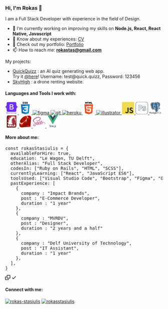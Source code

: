 **<h3>Hi, I'm Rokas 👋</h3>**

I am a Full Stack Developer with experience in the field of Design.

- 🌱 I’m currently working on improving my skills on **Node.js, React, React Native, Javascript**
- 📄 Know about my experiences: [CV](https://www.linkedin.com/in/rokas-stasiulis/overlay/1716396227504/single-media-viewer/?profileId=ACoAACZo-McBHGeoxblhHrs0QH1pQSQbq2VAMW8)
- 💼 Check out my portfolio: [Portfolio](https://rokass-fantabulous-site-13e55e.webflow.io/)
- 📫 How to reach me: **rokastas@gmail.com**

<p>My projects:</p>
<ul dir="auto">
  <li><a href="https://github.com/rokastas/quick-quizz">QuickQuizz</a> : an AI quiz generating web app.</li>
  Try it <a href="https://www.quick-quizz.me">@here</a>! Username: test@quick.quizz,  Password: 123456
  <li><a href="https://github.com/rokastas/SkyHigh_Rentals">SkyHigh</a> : a drone renting website.</li>
</ul>

<h4 align="left">Languages and Tools I work with:</h4>
<p align="left"> <a href="https://getbootstrap.com" target="_blank" rel="noreferrer"> <img src="https://raw.githubusercontent.com/devicons/devicon/master/icons/bootstrap/bootstrap-plain-wordmark.svg" alt="bootstrap" width="40" height="40"/> </a> <a href="https://www.w3schools.com/css/" target="_blank" rel="noreferrer"> <img src="https://raw.githubusercontent.com/devicons/devicon/master/icons/css3/css3-original-wordmark.svg" alt="css3" width="40" height="40"/> </a> <a href="https://www.figma.com/" target="_blank" rel="noreferrer"> <img src="https://www.vectorlogo.zone/logos/figma/figma-icon.svg" alt="figma" width="40" height="40"/> </a> <a href="https://git-scm.com/" target="_blank" rel="noreferrer"> <img src="https://www.vectorlogo.zone/logos/git-scm/git-scm-icon.svg" alt="git" width="40" height="40"/> </a> <a href="https://heroku.com" target="_blank" rel="noreferrer"> <img src="https://www.vectorlogo.zone/logos/heroku/heroku-icon.svg" alt="heroku" width="40" height="40"/> </a> <a href="https://www.w3.org/html/" target="_blank" rel="noreferrer"> <img src="https://raw.githubusercontent.com/devicons/devicon/master/icons/html5/html5-original-wordmark.svg" alt="html5" width="40" height="40"/> </a> <a href="https://www.adobe.com/in/products/illustrator.html" target="_blank" rel="noreferrer"> <img src="https://www.vectorlogo.zone/logos/adobe_illustrator/adobe_illustrator-icon.svg" alt="illustrator" width="40" height="40"/> </a> <a href="https://developer.mozilla.org/en-US/docs/Web/JavaScript" target="_blank" rel="noreferrer"> <img src="https://raw.githubusercontent.com/devicons/devicon/master/icons/javascript/javascript-original.svg" alt="javascript" width="40" height="40"/> </a> <a href="https://www.photoshop.com/en" target="_blank" rel="noreferrer"> <img src="https://raw.githubusercontent.com/devicons/devicon/master/icons/photoshop/photoshop-line.svg" alt="photoshop" width="40" height="40"/> </a> <a href="https://www.postgresql.org" target="_blank" rel="noreferrer"> <img src="https://raw.githubusercontent.com/devicons/devicon/master/icons/postgresql/postgresql-original-wordmark.svg" alt="postgresql" width="40" height="40"/> </a> <a href="https://rubyonrails.org" target="_blank" rel="noreferrer"> <img src="https://raw.githubusercontent.com/devicons/devicon/master/icons/rails/rails-original-wordmark.svg" alt="rails" width="40" height="40"/> </a> <a href="https://www.ruby-lang.org/en/" target="_blank" rel="noreferrer"> <img src="https://raw.githubusercontent.com/devicons/devicon/master/icons/ruby/ruby-original.svg" alt="ruby" width="40" height="40"/> </a> <a href="https://sass-lang.com" target="_blank" rel="noreferrer"> <img src="https://raw.githubusercontent.com/devicons/devicon/master/icons/sass/sass-original.svg" alt="sass" width="40" height="40"/> </a> <a href="https://vuejs.org/" target="_blank" rel="noreferrer"> <img src="https://raw.githubusercontent.com/devicons/devicon/master/icons/vuejs/vuejs-original-wordmark.svg" alt="vuejs" width="40" height="40"/> </a> </p>

<h4 align="left">More about me:</h4>
<div class="highlight highlight-source-js notranslate position-relative overflow-auto" dir="auto"><pre><span class="pl-k">const</span> <span class="pl-s1">rokasStasiulis</span> <span class="pl-c1">=</span> <span class="pl-kos">{</span>
  <span class="pl-c1">availableForHire</span>: <span class="pl-c1">true</span><span class="pl-kos">,</span>
  <span class="pl-c1">education</span>: <span class="pl-s">"Le Wagon, TU Delft"</span><span class="pl-kos">,</span>
  <span class="pl-c1">otherAlias</span>: <span class="pl-s">"Full Stack Developer"</span><span class="pl-kos">,</span>
  <span class="pl-c1">codesIn</span>: <span class="pl-kos">[</span><span class="pl-s">"Ruby on Rails"</span><span class="pl-kos">,</span> <span class="pl-s">"HTML"</span><span class="pl-kos">,</span> <span class="pl-s">"SCSS"</span><span class="pl-kos">]</span><span class="pl-kos">,</span>
  <span class="pl-c1">currentlyLearning</span>: <span class="pl-kos">[</span><span class="pl-s">"React"</span><span class="pl-kos">,</span> <span class="pl-s">"JavaScript ES6"</span><span class="pl-kos">]</span><span class="pl-kos">,</span>
  <span class="pl-c1">toolsUsed</span>: <span class="pl-kos">[</span><span class="pl-s">"Visual Studio Code"</span><span class="pl-kos">,</span> <span class="pl-s">"Bootstrap"</span><span class="pl-kos">,</span> <span class="pl-s">"Figma"</span><span class="pl-kos">,</span> <span class="pl-s">"GitHub"</span><span class="pl-kos">,</span> <span class="pl-s">"Heroku"</span>]</span><span class="pl-kos">,</span>
  <span class="pl-c1">pastExperience</span>: <span class="pl-kos">[</span>
    <span class="pl-kos">{</span>
      <span class="pl-c1">company</span> : <span class="pl-s">"Impact Brands"</span><span class="pl-kos">,</span>
      <span class="pl-c1">post</span> : <span class="pl-s">"E-Commerce Developer"</span><span class="pl-kos">,</span>
      <span class="pl-c1">duration</span> : <span class="pl-s">"1 year"</span>
    <span class="pl-kos">}</span><span class="pl-kos">,</span>
    <span class="pl-kos">{</span>
      <span class="pl-c1">company</span> : <span class="pl-s">"MVRDV"</span><span class="pl-kos">,</span>
      <span class="pl-c1">post</span> : <span class="pl-s">"Designer"</span><span class="pl-kos">,</span>
      <span class="pl-c1">duration</span> : <span class="pl-s">"2 years and a half"</span>
    <span class="pl-kos">}</span><span class="pl-kos">,</span>
    <span class="pl-kos">{</span>
      <span class="pl-c1">company</span> : <span class="pl-s">"Delf University of Technology"</span><span class="pl-kos">,</span>
      <span class="pl-c1">post</span> : <span class="pl-s">"IT Assistant"</span><span class="pl-kos">,</span>
      <span class="pl-c1">duration</span> : <span class="pl-s">"1 year"</span>
    <span class="pl-kos">}</span><span class="pl-kos">,</span>
  <span class="pl-kos">]</span><span class="pl-kos">,</span>
<span class="pl-kos">}</span></pre><div class="zeroclipboard-container position-absolute right-0 top-0">
    <clipboard-copy aria-label="Copy" class="ClipboardButton btn js-clipboard-copy m-2 p-0 tooltipped-no-delay" data-copy-feedback="Copied!" data-tooltip-direction="w" value="const rokasStasiulis = {
  availableForHire: true,
  education: &quot;Le Wagon Paris, a 9-week full-time intensive coding bootcamp&quot;,
  otherAlias: &quot;Full Stack Developer&quot;,
  codesIn: [&quot;HTML&quot;, &quot;CSS&quot;, &quot;Ruby&quot; &quot;Ruby on Rails&quot;],
  currentlylearning: [&quot;React&quot;, &quot;JavaScript ES6&quot;],
  toolsUsed: [&quot;Visual Studio Code&quot;, &quot;Bootstrap&quot;, &quot;Figma&quot;, &quot;GitHub&quot;, &quot;Heroku&quot;],
  pastExperience: [
    {
      company : &quot;MVRDV&quot;,
      post : &quot;Designer&quot;,
      duration : &quot;2 years and a half&quot;
    },
      {
      company : &quot;Delft University of Technology&quot;,
      post : &quot;IT Assistant&quot;,
      duration : &quot;1 year&quot;
    },
    {
      company : &quot;Paleko ArchStudija&quot;,
      post : &quot;Assistant Designer&quot;,
      duration : &quot;1 year&quot;
    },
  ],
}" tabindex="0" role="button" style="display: inherit;">
      <svg aria-hidden="true" height="16" viewBox="0 0 16 16" version="1.1" width="16" data-view-component="true" class="octicon octicon-copy js-clipboard-copy-icon m-2">
    <path d="M0 6.75C0 5.784.784 5 1.75 5h1.5a.75.75 0 0 1 0 1.5h-1.5a.25.25 0 0 0-.25.25v7.5c0 .138.112.25.25.25h7.5a.25.25 0 0 0 .25-.25v-1.5a.75.75 0 0 1 1.5 0v1.5A1.75 1.75 0 0 1 9.25 16h-7.5A1.75 1.75 0 0 1 0 14.25Z"></path><path d="M5 1.75C5 .784 5.784 0 6.75 0h7.5C15.216 0 16 .784 16 1.75v7.5A1.75 1.75 0 0 1 14.25 11h-7.5A1.75 1.75 0 0 1 5 9.25Zm1.75-.25a.25.25 0 0 0-.25.25v7.5c0 .138.112.25.25.25h7.5a.25.25 0 0 0 .25-.25v-7.5a.25.25 0 0 0-.25-.25Z"></path>
</svg>
      <svg aria-hidden="true" height="16" viewBox="0 0 16 16" version="1.1" width="16" data-view-component="true" class="octicon octicon-check js-clipboard-check-icon color-fg-success m-2 d-none">
    <path d="M13.78 4.22a.75.75 0 0 1 0 1.06l-7.25 7.25a.75.75 0 0 1-1.06 0L2.22 9.28a.751.751 0 0 1 .018-1.042.751.751 0 0 1 1.042-.018L6 10.94l6.72-6.72a.75.75 0 0 1 1.06 0Z"></path>
</svg>
    </clipboard-copy>
  </div></div>

<h4 align="left">Connect with me:</h4>
<p align="left">
<a href="https://linkedin.com/in/rokas-stasiulis" target="blank"><img align="center" src="https://raw.githubusercontent.com/rahuldkjain/github-profile-readme-generator/master/src/images/icons/Social/linked-in-alt.svg" alt="rokas-stasiulis" height="30" width="40" /></a>
<a href="https://instagram.com/rokasstasiulis" target="blank"><img align="center" src="https://raw.githubusercontent.com/rahuldkjain/github-profile-readme-generator/master/src/images/icons/Social/instagram.svg" alt="rokasstasiulis" height="30" width="40" /></a>
</p>

